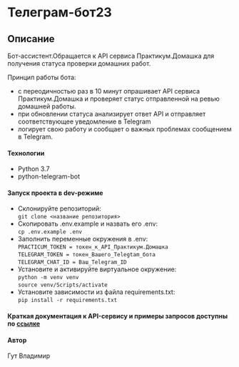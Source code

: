 # Телеграм-бот23

## Описание

Бот-ассистент.Обращается к API сервиса Практикум.Домашка для получения статуса проверки домашних работ.

Принцип работы бота:
- с переодичностью раз в 10 минут опрашивает API сервиса Практикум.Домашка и проверяет статус отправленной на ревью домашней работы.
- при обновлении статуса анализирует ответ API и отправляет соответствующее уведомление в Telegram
- логирует свою работу и сообщает о важных проблемах сообщением в Telegram.

#### Технологии

- Python 3.7
- python-telegram-bot

#### Запуск проекта в dev-режиме

- Склонируйте репозиторий:  
``` git clone <название репозитория> ``` 
- Скопировать .env.example и назвать его .env:  
``` cp .env.example .env ```
- Заполнить переменные окружения в .env:  
``` PRACTICUM_TOKEN = токен_к_API_Практикум.Домашка ```  
``` TELEGRAM_TOKEN = токен_Вашего_Telegtam_бота ```  
``` TELEGRAM_CHAT_ID = Ваш_Telegram_ID ```
- Установите и активируйте виртуальное окружение:  
``` python -m venv venv ```  
``` source venv/Scripts/activate ``` 
- Установите зависимости из файла requirements.txt:   
``` pip install -r requirements.txt ```

#### Краткая документация к API-сервису и примеры запросов доступны по [ссылке](https://code.s3.yandex.net/backend-developer/learning-materials/delugov/%D0%9F%D1%80%D0%B0%D0%BA%D1%82%D0%B8%D0%BA%D1%83%D0%BC.%D0%94%D0%BE%D0%BC%D0%B0%D1%88%D0%BA%D0%B0%20%D0%A8%D0%BF%D0%B0%D1%80%D0%B3%D0%B0%D0%BB%D0%BA%D0%B0.pdf)

#### Автор

Гут Владимир
